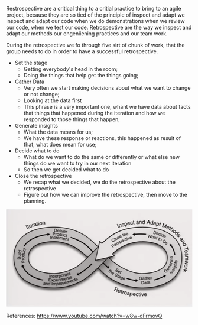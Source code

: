 Restrospective are a critical thing to a critial practice to bring to an agile project, because they are so tied of the principle of inspect and adapt we inspect and adapt our code when we do demonstrations when we review our code, when we test our code. Retrospective are the way we inspect and adapt our methods our engeniiening practices and our team work.

During the retrospective we fo through five sirt of chunk of work, that the group needs to do in order to have a successful retrospective.

- Set the stage
    - Getting everybody's head in the room;
    - Doing the things that help get the things going;
- Gather Data
    - Very often we start making decisions about what we want to change or not change;
    - Looking at the data first
    - This phrase is a very important one, whant we have data about facts that things that happened during the iteration and how we responded to those things that happen;
- Generate insights
    - What the data means for us;
    - We have these response or reactions, this happened as result of that, what does mean for use;
- Decide what to do
    - What do we want to do the same or differently or what else new things do we want to try in our next iteration
    - So then we get decided what to do 
- Close the retrospective
    - We recap what we decided, we do the retrospective about the retrospective
    - Figure out how we can improve the retrospective, then move to the planning.

![Agile Process](./agile.png)

References:
https://www.youtube.com/watch?v=w8w-dFrmovQ